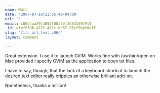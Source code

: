 ```yaml
---
name: Matt
date: '2007-07-10T21:05:49-04:00'
url: ''
email: c00d4aa29fd053f08a2ef35531592914
_id: efef6f6b-477f-457c-bc57-55cf5b4f6cff
slug: "/its_all_text_v06/"
layout: comment

---
```


Great extension. I use it to launch GVIM. Works fine with /usr/bin/open on Mac provided I specify GVIM as the application to open txt files. 

I have to say, though, that the lack of a keyboard shortcut to launch the desired text editor really cripples an otherwise brilliant add-on.

Nonetheless, thanks a million!
